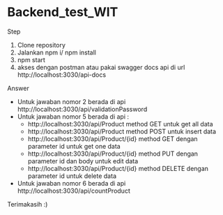 # Backend_test_WIT

Step
1. Clone repository
2. Jalankan npm i/ npm install
3. npm start
4. akses dengan postman atau pakai swagger docs api di url http://localhost:3030/api-docs

Answer
- Untuk jawaban nomor 2 berada di api http://localhost:3030/api/validationPassword
- Untuk jawaban nomor 5 berada di api :
    - http://localhost:3030/api/Product method GET untuk get all data
    - http://localhost:3030/api/Product method POST untuk insert data
    - http://localhost:3030/api/Product/{id} method GET dengan parameter id untuk get one data
    - http://localhost:3030/api/Product/{id} method PUT dengan parameter id dan body untuk edit data
    - http://localhost:3030/api/Product/{id} method DELETE dengan parameter id untuk delete data
- Untuk jawaban nomor 6 berada di api http://localhost:3030/api/countProduct

Terimakasih :)